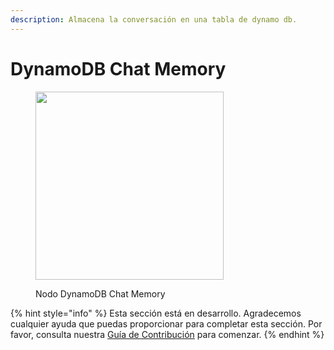 ```yaml
---
description: Almacena la conversación en una tabla de dynamo db.
---
```


# DynamoDB Chat Memory

<figure><img src="../../../.gitbook/assets/image--107-.png" alt="" width="301"><figcaption><p>Nodo DynamoDB Chat Memory</p></figcaption></figure>

{% hint style="info" %}
Esta sección está en desarrollo. Agradecemos cualquier ayuda que puedas proporcionar para completar esta sección. Por favor, consulta nuestra [Guía de Contribución](../../../contributing/) para comenzar.
{% endhint %}
